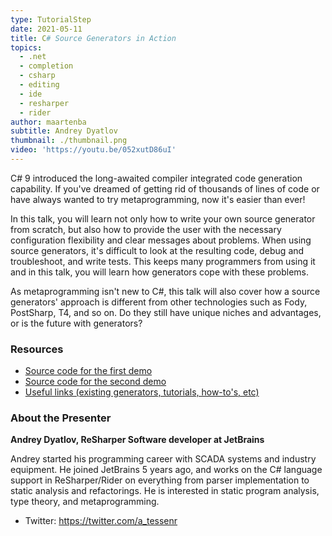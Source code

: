 ```yaml
---
type: TutorialStep
date: 2021-05-11
title: C# Source Generators in Action
topics:
  - .net
  - completion
  - csharp
  - editing
  - ide
  - resharper
  - rider
author: maartenba
subtitle: Andrey Dyatlov
thumbnail: ./thumbnail.png
video: 'https://youtu.be/052xutD86uI'
---
```


C# 9 introduced the long-awaited compiler integrated code generation capability. If you've dreamed of getting rid of thousands of lines of code or have always wanted to try metaprogramming, now it's easier than ever!

In this talk, you will learn not only how to write your own source generator from scratch, but also how to provide the user with the necessary configuration flexibility and clear messages about problems. When using source generators, it's difficult to look at the resulting code, debug and troubleshoot, and write tests. This keeps many programmers from using it and in this talk, you will learn how generators cope with these problems.

As metaprogramming isn't new to C#, this talk will also cover how a source generators' approach is different from other technologies such as Fody, PostSharp, T4, and so on. Do they still have unique niches and advantages, or is the future with generators?

### Resources

* [Source code for the first demo](https://github.com/TessenR/NotifyPropertyChangedDemo)
* [Source code for the second demo](https://github.com/TessenR/BestPracticesSourceGeneratorsDemo)
* [Useful links (existing generators, tutorials, how-to's, etc)](https://gist.github.com/TessenR/ab40df2d6e971a8d6e5c6c6295d85d11)

### About the Presenter

**Andrey Dyatlov, ReSharper Software developer at JetBrains**

Andrey started his programming career with SCADA systems and industry equipment. He joined JetBrains 5 years ago, and works on the C# language support in ReSharper/Rider on everything from parser implementation to static analysis and refactorings. He is interested in static program analysis, type theory, and metaprogramming.

* Twitter: <https://twitter.com/a_tessenr>
